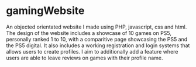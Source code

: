 # gamingWebsite
An objected orientated website I made using PHP, javascript, css and html. The design of the website includes a showcase of 10 games on PS5, personally ranked 1 to 10, with a comparitive page showcasing the PS5 and the PS5 digital. It also includes a working registration and login systems that allows users to create profiles. I aim to additionally add a feature where users are able to leave reviews on games with their profile name.
